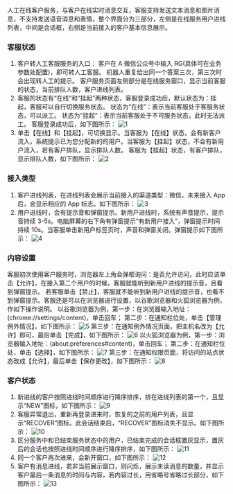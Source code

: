 人工在线客户服务，与客户在线实时消息交互，客服支持发送文本消息和图片消息，不支持发送语音消息和表情，整个界面分为三部分，左侧是在线服务用户进线列表，中间是会话框，右侧是当前接入的客户基本信息展示。
### 客服状态
1. 客户转人工客服服务的入口：
客户在 A 微信公众号中输入 RG(具体可在业务参数处配置)，即可转人工客服。
机器人重复给出同一个答案三次，第三次时会出现转人工的提示。
客户服务页面左侧部分是在线服务窗口，显示当前客服的状态，当前排队人数，客户进线列表。
2. 客服的状态有“在线”和“挂起”两种状态，客服登录成功后，默认状态为：挂起，客服可以自行切换服务状态。
状态为“在线”：表示当前客服处于客服务状态，可以派工。
状态为“挂起”：表示当前客服处于不可服务状态，此时无法派工。
客服登录成功后，如下图所示：
![1](https://mc.qcloudimg.com/static/img/795f4830d9a25bf576d91bd814ef4848/image.png)
3. 单击【在线】和【挂起】，可切换显示。当客服为【在线】状态，会有新客户流入，系统提示已为您分配新的的用户。当客服为【挂起】状态，不会有新用户流入，若有客户排队，显示排队人数。
客服为【挂起】状态，有客户排队，显示排队人数，如下图所示：
![2](https://mc.qcloudimg.com/static/img/6754d94ab5019bd7bd5242ba268807f6/image.png)

### 接入类型
1. 客户进线列表，在进线列表会展示当前接入的渠道类型：微信，未来接入 App 后，会显示相应的 App 标志。如下图所示：
![3](https://mc.qcloudimg.com/static/img/9d97f6cf013f605d3ff61349f2963fcc/image.png)
2. 用户进线时，会有提示音和弹窗提示。新用户进线时，系统有声音提示，提示音持续 3-5s。电脑屏幕的右下角有弹窗提示“有新用户接入”，弹窗提示时间持续 10s。当客服单击新用户标签页时，声音和弹窗关闭。弹窗提示如下图所示：
![4](https://mc.qcloudimg.com/static/img/badd3fdde530234016fb32dd72bd3b0a/image.png)

### 内容设置
客服初次使用客户服务时，浏览器左上角会弹框询问：是否允许访问，此时应该单击【允许】，在接入第二个用户的时候，客服就能听到新用户进线的提示音，且看到弹窗提示。
若客服单击【禁止】，客服就不能听到新用户进线的提示音，也看不到弹窗提示。客服还是可以在浏览器进行设置，以谷歌浏览器和火狐浏览器为例，作如下操作说明。
以谷歌浏览器为例，第一步：在浏览器输入地址：(chrome://settings/content)，单击回车；
第二步：在通知栏位处，单击【管理例外情况】，如下图所示：
![5](https://mc.qcloudimg.com/static/img/2794b0d0ffafe9859139c007750df5fc/image.png)
第三步：在通知例外情况页面，把主机名改为【允许】即可，最后单击【完成】，如下图所示：
![6](https://mc.qcloudimg.com/static/img/83791131b16598bcb9af86f0f1c00d7e/image.png)
以火狐浏览器为例，第一步：浏览器输入地址：(about:preferences#content)，单击回车；
第二步：在通知栏位处，单击【选择】，如下图所示：
![7](https://mc.qcloudimg.com/static/img/4860d612f24e2b382925674e2dff94fd/image.png)
第三步：在通知权限页面，将访问的站点状态改成【允许】，最后单击【保存更改】，如下图所示：
![8](https://mc.qcloudimg.com/static/img/039fbdb27d11a53decb87b43be6aeaa1/image.png)

### 客户状态
1. 新进线的客户按照进线时间顺序进行降序排序，排在进线列表的第一个，且显示“NEW”图标，如下图所示：
![9](https://mc.qcloudimg.com/static/img/c51289ce526d3c3c252577163aaaaf84/image.png)
2. 客服异常退出，重新再登录进来时，恢复的之前的用户列表，且显示“RECOVER”图标。此会话结束后，“RECOVER”图标消失不显示。如下图所示：
![10](https://mc.qcloudimg.com/static/img/3c6be9aaca35468953930688b06c3b99/image.png)
3. 区分服务中和已结束服务状态中的用户，已结束完成的会话框置灰显示，置灰后的会话也按照进线时间顺序进行降序排序，如下图所示：
![11](https://mc.qcloudimg.com/static/img/f20a3c7fd3612144fb0ce6fa4c89938a/image.png)
4. 同一个客户再次进来，会新开窗口，如下图所示：
![12](https://mc.qcloudimg.com/static/img/d3670444184ae826b19f8676271d9aa6/image.png)
5. 客户有消息进线，若非当前展示窗口，则闪烁，展示未读消息的数量，并显示客户最后一条消息的时间与内容，若内容过长，用省略号省略过长部分，如下图所示：
![13](https://mc.qcloudimg.com/static/img/0d034d0b9befbdc09df56113c9dfdede/image.png)